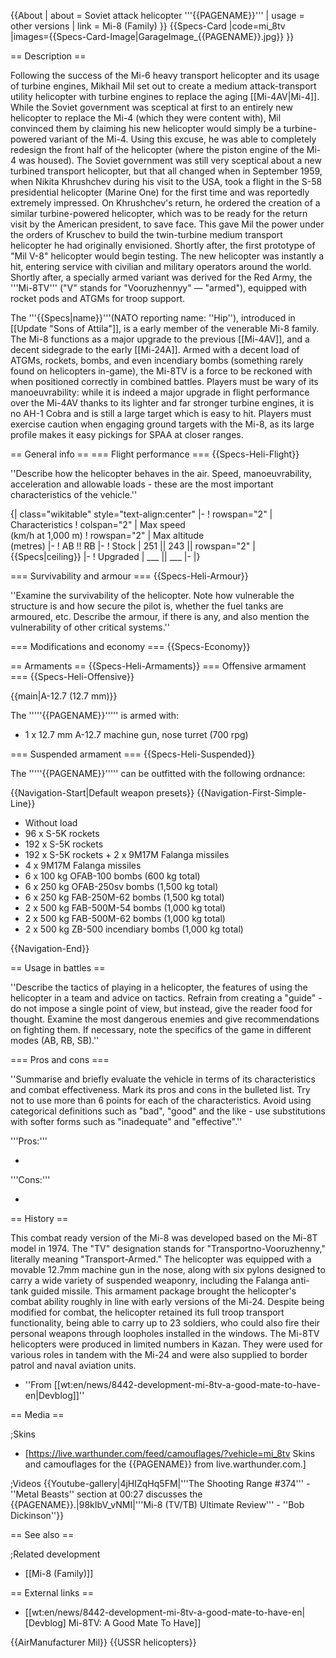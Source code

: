 {{About
| about = Soviet attack helicopter '''{{PAGENAME}}'''
| usage = other versions
| link = Mi-8 (Family)
}}
{{Specs-Card
|code=mi_8tv
|images={{Specs-Card-Image|GarageImage_{{PAGENAME}}.jpg}}
}}

== Description ==
<!-- ''In the description, the first part should be about the history of and the creation and combat usage of the helicopter, as well as its key features. In the second part, tell the reader about the helicopter in the game. Insert a screenshot of the vehicle, so that if the novice player does not remember the vehicle by name, he will immediately understand what kind of vehicle the article is talking about.'' -->
Following the success of the Mi-6 heavy transport helicopter and its usage of turbine engines, Mikhail Mil set out to create a medium attack-transport utility helicopter with turbine engines to replace the aging [[Mi-4AV|Mi-4]]. While the Soviet government was sceptical at first to an entirely new helicopter to replace the Mi-4 (which they were content with), Mil convinced them by claiming his new helicopter would simply be a turbine-powered variant of the Mi-4. Using this excuse, he was able to completely redesign the front half of the helicopter (where the piston engine of the Mi-4 was housed). The Soviet government was still very sceptical about a new turbined transport helicopter, but that all changed when in September 1959, when Nikita Khrushchev during his visit to the USA, took a flight in the S-58 presidential helicopter (Marine One) for the first time and was reportedly extremely impressed. On Khrushchev's return, he ordered the creation of a similar turbine-powered helicopter, which was to be ready for the return visit by the American president, to save face. This gave Mil the power under the orders of Kruschev to build the twin-turbine medium transport helicopter he had originally envisioned. Shortly after, the first prototype of "Mil V-8" helicopter would begin testing. The new helicopter was instantly a hit, entering service with civilian and military operators around the world. Shortly after, a specially armed variant was derived for the Red Army, the '''Mi-8TV''' ("V" stands for "Vooruzhennyy" — "armed"), equipped with rocket pods and ATGMs for troop support.

The '''{{Specs|name}}'''(NATO reporting name: ''Hip''), introduced in [[Update "Sons of Attila"]], is a early member of the venerable Mi-8 family. The Mi-8 functions as a major upgrade to the previous [[Mi-4AV]], and a decent sidegrade to the early [[Mi-24A]]. Armed with a decent load of ATGMs, rockets, bombs, and even incendiary bombs (something rarely found on helicopters in-game), the Mi-8TV is a force to be reckoned with when positioned correctly in combined battles. Players must be wary of its manoeuvrability: while it is indeed a major upgrade in flight performance over the Mi-4AV thanks to its lighter and far stronger turbine engines, it is no AH-1 Cobra and is still a large target which is easy to hit. Players must exercise caution when engaging ground targets with the Mi-8, as its large profile makes it easy pickings for SPAA at closer ranges.

== General info ==
=== Flight performance ===
{{Specs-Heli-Flight}}
<!-- ''Describe how the helicopter behaves in the air. Speed, manoeuvrability, acceleration and allowable loads - these are the most important characteristics of the vehicle.'' -->
''Describe how the helicopter behaves in the air. Speed, manoeuvrability, acceleration and allowable loads - these are the most important characteristics of the vehicle.''

{| class="wikitable" style="text-align:center"
|-
! rowspan="2" | Characteristics
! colspan="2" | Max speed<br>(km/h at 1,000 m)
! rowspan="2" | Max altitude<br>(metres)
|-
! AB !! RB
|-
! Stock
| 251 || 243 || rowspan="2" | {{Specs|ceiling}}
|-
! Upgraded
| ___ || ___
|-
|}

=== Survivability and armour ===
{{Specs-Heli-Armour}}
<!-- ''Examine the survivability of the helicopter. Note how vulnerable the structure is and how secure the pilot is, whether the fuel tanks are armoured, etc. Describe the armour, if there is any, and also mention the vulnerability of other critical systems.'' -->
''Examine the survivability of the helicopter. Note how vulnerable the structure is and how secure the pilot is, whether the fuel tanks are armoured, etc. Describe the armour, if there is any, and also mention the vulnerability of other critical systems.''

=== Modifications and economy ===
{{Specs-Economy}}

== Armaments ==
{{Specs-Heli-Armaments}}
=== Offensive armament ===
{{Specs-Heli-Offensive}}
<!-- ''Describe the offensive armament of the helicopter, if any. Describe how effective the cannons and machine guns are in battle, also what ammunition belts or drums are better to use. If there is no offensive weaponry, delete this subsection.'' -->
{{main|A-12.7 (12.7 mm)}}

The '''''{{PAGENAME}}''''' is armed with:

* 1 x 12.7 mm A-12.7 machine gun, nose turret (700 rpg)

=== Suspended armament ===
{{Specs-Heli-Suspended}}
<!-- ''Describe the helicopter's suspended armament: additional cannons under the winglets, any bombs, and rockets. Since any helicopter is essentially only a platform for suspended weaponry, this section is significant and deserves your special attention. If there is no suspended weaponry remove this subsection.'' -->
The '''''{{PAGENAME}}''''' can be outfitted with the following ordnance:

{{Navigation-Start|Default weapon presets}}
{{Navigation-First-Simple-Line}}

* Without load
* 96 x S-5K rockets
* 192 x S-5K rockets
* 192 x S-5K rockets + 2 x 9M17M Falanga missiles
* 4 x 9M17M Falanga missiles
* 6 x 100 kg OFAB-100 bombs (600 kg total)
* 6 x 250 kg OFAB-250sv bombs (1,500 kg total)
* 6 x 250 kg FAB-250M-62 bombs (1,500 kg total)
* 2 x 500 kg FAB-500M-54 bombs (1,000 kg total)
* 2 x 500 kg FAB-500M-62 bombs (1,000 kg total)
* 2 x 500 kg ZB-500 incendiary bombs (1,000 kg total)

{{Navigation-End}}

== Usage in battles ==
<!-- ''Describe the tactics of playing in a helicopter, the features of using the helicopter in a team and advice on tactics. Refrain from creating a "guide" - do not impose a single point of view, but instead, give the reader food for thought. Examine the most dangerous enemies and give recommendations on fighting them. If necessary, note the specifics of the game in different modes (AB, RB, SB).'' -->
''Describe the tactics of playing in a helicopter, the features of using the helicopter in a team and advice on tactics. Refrain from creating a "guide" - do not impose a single point of view, but instead, give the reader food for thought. Examine the most dangerous enemies and give recommendations on fighting them. If necessary, note the specifics of the game in different modes (AB, RB, SB).''

=== Pros and cons ===
<!-- ''Summarise and briefly evaluate the vehicle in terms of its characteristics and combat effectiveness. Mark its pros and cons in the bulleted list. Try not to use more than 6 points for each of the characteristics. Avoid using categorical definitions such as "bad", "good" and the like - use substitutions with softer forms such as "inadequate" and "effective".'' -->
''Summarise and briefly evaluate the vehicle in terms of its characteristics and combat effectiveness. Mark its pros and cons in the bulleted list. Try not to use more than 6 points for each of the characteristics. Avoid using categorical definitions such as "bad", "good" and the like - use substitutions with softer forms such as "inadequate" and "effective".''

'''Pros:'''

*

'''Cons:'''

*

== History ==
<!-- ''Describe the history of the creation and combat usage of the helicopter in more detail than in the introduction. If the historical reference turns out to be too long, take it to a separate article, taking a link to the article about the vehicle and adding a block "/History" (example: <nowiki>https://wiki.warthunder.com/(Vehicle-name)/History</nowiki>) and add a link to it here using the <code>main</code> template. Be sure to reference text and sources by using <code><nowiki><ref></ref></nowiki></code>, as well as adding them at the end of the article with <code><nowiki><references /></nowiki></code>. This section may also include the vehicle's dev blog entry (if applicable) and the in-game encyclopedia description (under <code><nowiki>=== In-game description ===</nowiki></code>, also if applicable).'' -->
This combat ready version of the Mi-8 was developed based on the Mi-8T model in 1974. The "TV" designation stands for "Transportno-Vooruzhenny," literally meaning "Transport-Armed." The helicopter was equipped with a movable 12.7mm machine gun in the nose, along with six pylons designed to carry a wide variety of suspended weaponry, including the Falanga anti-tank guided missile. This armament package brought the helicopter's combat ability roughly in line with early versions of the Mi-24. Despite being modified for combat, the helicopter retained its full troop transport functionality, being able to carry up to 23 soldiers, who could also fire their personal weapons through loopholes installed in the windows. The Mi-8TV helicopters were produced in limited numbers in Kazan. They were used for various roles in tandem with the Mi-24 and were also supplied to border patrol and naval aviation units.

- ''From [[wt:en/news/8442-development-mi-8tv-a-good-mate-to-have-en|Devblog]]''

== Media ==
<!-- ''Excellent additions to the article would be video guides, screenshots from the game, and photos.'' -->

;Skins
* [https://live.warthunder.com/feed/camouflages/?vehicle=mi_8tv Skins and camouflages for the {{PAGENAME}} from live.warthunder.com.]

;Videos
{{Youtube-gallery|4jHIZqHq5FM|'''The Shooting Range #374''' - ''Metal Beasts'' section at 00:27 discusses the {{PAGENAME}}.|98kIbV_vNMI|'''Mi-8 (TV/TB) Ultimate Review''' - ''Bob Dickinson''}}

== See also ==
<!-- ''Links to the articles on the War Thunder Wiki that you think will be useful for the reader, for example:''
* ''reference to the series of the helicopter;''
* ''links to approximate analogues of other nations and research trees.'' -->

;Related development
* [[Mi-8 (Family)]]

== External links ==
<!-- ''Paste links to sources and external resources, such as:''
* ''topic on the official game forum;''
* ''other literature.'' -->

* [[wt:en/news/8442-development-mi-8tv-a-good-mate-to-have-en|[Devblog] Mi-8TV: A Good Mate To Have]]


{{AirManufacturer Mil}}
{{USSR helicopters}}